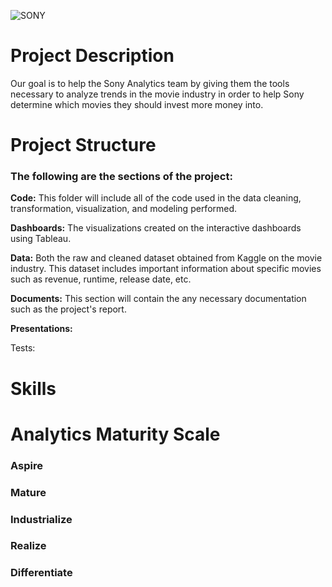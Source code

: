 ![SONY](https://github.com/LMU-MSBA/Sony-Analytics-Hub/assets/123483802/724104f0-31c1-4017-8348-8fbcbc5b132c)

# Project Description

Our goal is to help the Sony Analytics team by giving them the tools necessary to analyze trends in the movie industry in order to help Sony determine which movies they should invest more money into. 

# Project Structure
### The following are the sections of the project:
**Code:** This folder will include all of the code used in the data cleaning, transformation, visualization, and modeling performed.

**Dashboards:** The visualizations created on the interactive dashboards using Tableau.

**Data:** Both the raw and cleaned dataset obtained from Kaggle on the movie industry. This dataset includes important information about specific movies such as revenue, runtime, release date, etc. 

**Documents:** This section will contain the any necessary documentation such as the project's report.

**Presentations:**

Tests:

# Skills

# Analytics Maturity Scale
### Aspire
### Mature
### Industrialize
### Realize
### Differentiate
